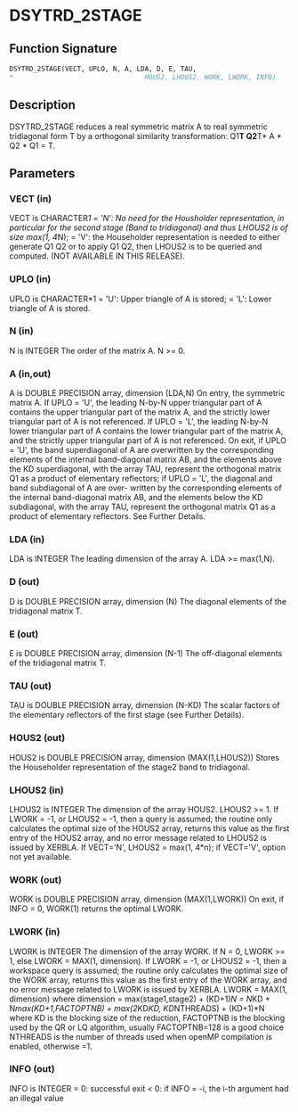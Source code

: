 # DSYTRD_2STAGE

## Function Signature

```fortran
DSYTRD_2STAGE(VECT, UPLO, N, A, LDA, D, E, TAU,
*                                 HOUS2, LHOUS2, WORK, LWORK, INFO)
```

## Description


 DSYTRD_2STAGE reduces a real symmetric matrix A to real symmetric
 tridiagonal form T by a orthogonal similarity transformation:
 Q1**T Q2**T* A * Q2 * Q1 = T.

## Parameters

### VECT (in)

VECT is CHARACTER*1 = 'N': No need for the Housholder representation, in particular for the second stage (Band to tridiagonal) and thus LHOUS2 is of size max(1, 4*N); = 'V': the Householder representation is needed to either generate Q1 Q2 or to apply Q1 Q2, then LHOUS2 is to be queried and computed. (NOT AVAILABLE IN THIS RELEASE).

### UPLO (in)

UPLO is CHARACTER*1 = 'U': Upper triangle of A is stored; = 'L': Lower triangle of A is stored.

### N (in)

N is INTEGER The order of the matrix A. N >= 0.

### A (in,out)

A is DOUBLE PRECISION array, dimension (LDA,N) On entry, the symmetric matrix A. If UPLO = 'U', the leading N-by-N upper triangular part of A contains the upper triangular part of the matrix A, and the strictly lower triangular part of A is not referenced. If UPLO = 'L', the leading N-by-N lower triangular part of A contains the lower triangular part of the matrix A, and the strictly upper triangular part of A is not referenced. On exit, if UPLO = 'U', the band superdiagonal of A are overwritten by the corresponding elements of the internal band-diagonal matrix AB, and the elements above the KD superdiagonal, with the array TAU, represent the orthogonal matrix Q1 as a product of elementary reflectors; if UPLO = 'L', the diagonal and band subdiagonal of A are over- written by the corresponding elements of the internal band-diagonal matrix AB, and the elements below the KD subdiagonal, with the array TAU, represent the orthogonal matrix Q1 as a product of elementary reflectors. See Further Details.

### LDA (in)

LDA is INTEGER The leading dimension of the array A. LDA >= max(1,N).

### D (out)

D is DOUBLE PRECISION array, dimension (N) The diagonal elements of the tridiagonal matrix T.

### E (out)

E is DOUBLE PRECISION array, dimension (N-1) The off-diagonal elements of the tridiagonal matrix T.

### TAU (out)

TAU is DOUBLE PRECISION array, dimension (N-KD) The scalar factors of the elementary reflectors of the first stage (see Further Details).

### HOUS2 (out)

HOUS2 is DOUBLE PRECISION array, dimension (MAX(1,LHOUS2)) Stores the Householder representation of the stage2 band to tridiagonal.

### LHOUS2 (in)

LHOUS2 is INTEGER The dimension of the array HOUS2. LHOUS2 >= 1. If LWORK = -1, or LHOUS2 = -1, then a query is assumed; the routine only calculates the optimal size of the HOUS2 array, returns this value as the first entry of the HOUS2 array, and no error message related to LHOUS2 is issued by XERBLA. If VECT='N', LHOUS2 = max(1, 4*n); if VECT='V', option not yet available.

### WORK (out)

WORK is DOUBLE PRECISION array, dimension (MAX(1,LWORK)) On exit, if INFO = 0, WORK(1) returns the optimal LWORK.

### LWORK (in)

LWORK is INTEGER The dimension of the array WORK. If N = 0, LWORK >= 1, else LWORK = MAX(1, dimension). If LWORK = -1, or LHOUS2 = -1, then a workspace query is assumed; the routine only calculates the optimal size of the WORK array, returns this value as the first entry of the WORK array, and no error message related to LWORK is issued by XERBLA. LWORK = MAX(1, dimension) where dimension = max(stage1,stage2) + (KD+1)*N = N*KD + N*max(KD+1,FACTOPTNB) + max(2*KD*KD, KD*NTHREADS) + (KD+1)*N where KD is the blocking size of the reduction, FACTOPTNB is the blocking used by the QR or LQ algorithm, usually FACTOPTNB=128 is a good choice NTHREADS is the number of threads used when openMP compilation is enabled, otherwise =1.

### INFO (out)

INFO is INTEGER = 0: successful exit < 0: if INFO = -i, the i-th argument had an illegal value

